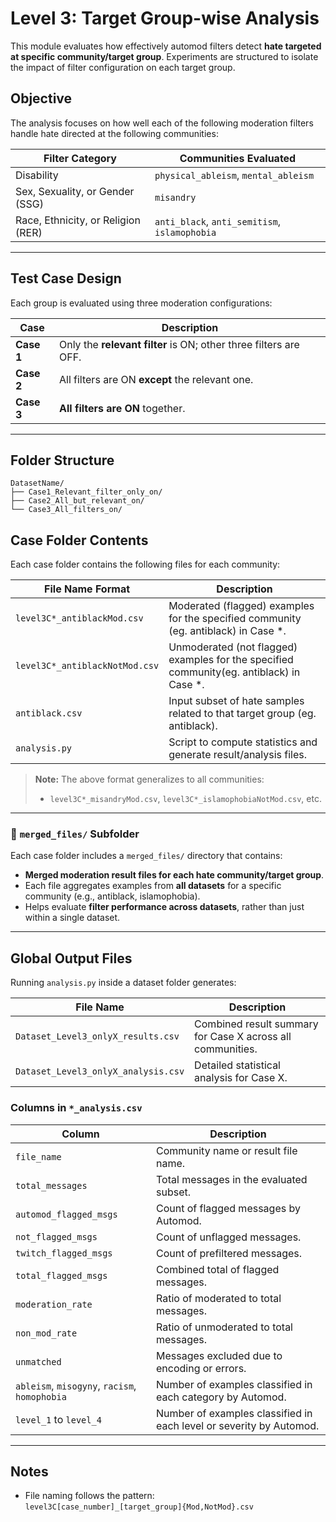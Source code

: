 # Level 3: Target Group-wise Analysis

This module evaluates how effectively automod filters detect **hate targeted at specific community/target group**. Experiments are structured to isolate the impact of filter configuration on each target group.

## Objective

The analysis focuses on how well each of the following moderation filters handle hate directed at the following communities:

| Filter Category | Communities Evaluated |
|------------------|------------------------|
| Disability       | `physical_ableism`, `mental_ableism` |
| Sex, Sexuality, or Gender (SSG)         | `misandry` |
| Race, Ethnicity, or Religion (RER) | `anti_black`, `anti_semitism`, `islamophobia` |

---

## Test Case Design

Each group is evaluated using three moderation configurations:

| Case | Description |
|------|-------------|
| **Case 1** | Only the **relevant filter** is ON; other three filters are OFF. |
| **Case 2** | All filters are ON **except** the relevant one. |
| **Case 3** | **All filters are ON** together. |

---

## Folder Structure
```plaintext
DatasetName/
├── Case1_Relevant_filter_only_on/
├── Case2_All_but_relevant_on/
└── Case3_All_filters_on/
```

## Case Folder Contents

Each case folder contains the following files for each community:

| File Name Format | Description |
|------------------|-------------|
| `level3C*_antiblackMod.csv`     | Moderated (flagged) examples for the specified community (eg. antiblack) in Case *. |
| `level3C*_antiblackNotMod.csv`  | Unmoderated (not flagged) examples for the specified community(eg. antiblack) in Case *. |
| `antiblack.csv`                 | Input subset of hate samples related to that target group (eg. antiblack). |
| `analysis.py`                  | Script to compute statistics and generate result/analysis files. |

> **Note:** The above format generalizes to all communities:
> - `level3C*_misandryMod.csv`, `level3C*_islamophobiaNotMod.csv`, etc.

---

### 🔀 `merged_files/` Subfolder

Each case folder includes a `merged_files/` directory that contains:

- **Merged moderation result files for each hate community/target group**.
- Each file aggregates examples from **all datasets** for a specific community (e.g., antiblack, islamophobia).
- Helps evaluate **filter performance across datasets**, rather than just within a single dataset.

---

## Global Output Files

Running `analysis.py` inside a dataset folder generates:

| File Name | Description |
|-----------|-------------|
| `Dataset_Level3_onlyX_results.csv`   | Combined result summary for Case X across all communities. |
| `Dataset_Level3_onlyX_analysis.csv` | Detailed statistical analysis for Case X. |

### Columns in `*_analysis.csv`

| Column                | Description |
|------------------------|-------------|
| `file_name`            | Community name or result file name. |
| `total_messages`       | Total messages in the evaluated subset. |
| `automod_flagged_msgs` | Count of flagged messages by Automod. |
| `not_flagged_msgs`     | Count of unflagged messages. |
| `twitch_flagged_msgs`  | Count of prefiltered messages. |
| `total_flagged_msgs`   | Combined total of flagged messages. |
| `moderation_rate`      | Ratio of moderated to total messages. |
| `non_mod_rate`         | Ratio of unmoderated to total messages. |
| `unmatched`            | Messages excluded due to encoding or errors. |
| `ableism`, `misogyny`, `racism`, `homophobia` | Number of examples classified in each category by Automod. |
| `level_1` to `level_4` | Number of examples classified in each level or severity by Automod. |

---

## Notes

- File naming follows the pattern:  
  `level3C[case_number]_[target_group]{Mod,NotMod}.csv`
